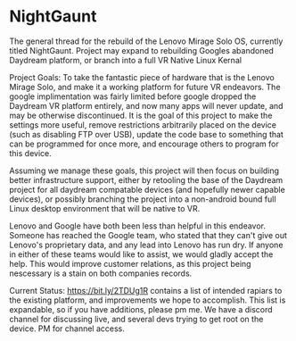 # NightGaunt
The general thread for the rebuild of the Lenovo Mirage Solo OS, currently titled NightGaunt. Project may expand to rebuilding Googles abandoned Daydream platform, or branch into a full VR Native Linux Kernal

Project Goals: To take the fantastic piece of hardware that is the Lenovo Mirage Solo, and make it a working platform for future VR endeavors. The google implimentation was fairly limited before google dropped the Daydream VR platform entirely, and now many apps will never update, and may be otherwise discontinued. It is the goal of this project to make the settings more useful, remove restrictions arbitrarily placed on the device (such as disabling FTP over USB), update the code base to something that can be programmed for once more, and encourage others to program for this device. 

Assuming we manage these goals, this project will then focus on building better infrastructure support, either by retooling the base of the Daydream project for all daydream compatable devices (and hopefully newer capable devices), or possibly branching the project into a non-android bound full Linux desktop environment that will be native to VR. 

Lenovo and Google have both been less than helpful in this endeavor. Someone has reached the Google team, who stated that they can't give out Lenovo's proprietary data, and any lead into Lenovo has run dry. If anyone in either of these teams would like to assist, we would gladly accept the help. This would improve customer relations, as this project being nescessary is a stain on both companies records. 

Current Status: 
https://bit.ly/2TDUg1R contains a list of intended rapiars to the existing platform, and improvements we hope to accomplish. This list is expandable, so if you have additions, please pm me. 
We have a discord channel for discussing live, and several devs trying to get root on the device. PM for channel access. 
